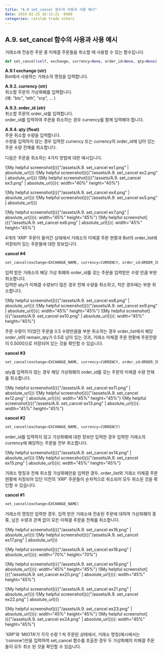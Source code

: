 ```yaml
---
title: "A.9 set_cancel 함수의 사용과 사용 예시"
date: 2019-02-25 16:15:21 -0400
categories: catslab trade others
---
```


## A.9. set_cancel 함수의 사용과 사용 예시

거래소에 전송한 주문 중 미체결 주문들을 취소할 때 사용할 수 있는 함수입니다. 

```python
def set_cancel(self, exchange, currency=None, order_id=None, qty=None):
```

__A.9.1 exchange (str)__  
Bot에서 사용하는 거래소의 명칭을 입력합니다.


__A.9.2. currency (str)__  
취소할 주문의 가상화폐를 입력합니다.  
(예: “btc”, “eth”, “xrp”, … )


__A.9.3. order_id (str)__  
취소할 주문의 order_id를 입력합니다.  
order_id를 입력하여 주문을 취소하는 경우 currency를 함께 입력해야 합니다.


__A.9.4. qty (float)__  
주문 취소할 수량을 입력합니다.  
수량을 입력하지 않는 경우 입력한 currency 또는 currency의 order_id에 남아 있는 주문 수량 전체를 취소합니다.

다음은 주문을 취소하는 4가지 방법에 대한 예시입니다. 


![My helpful screenshot]({{"/assets/A.9. set_cancel ex1.png" | absolute_url}})
![My helpful screenshot]({{"/assets/A.9. set_cancel ex2.png" | absolute_url}})
![My helpful screenshot]({{"/assets/A.9. set_cancel ex3.png" | absolute_url}}){: width="40%" height="40%"}

![My helpful screenshot]({{"/assets/A.9. set_cancel ex4.png" | absolute_url}})
![My helpful screenshot]({{"/assets/A.9. set_cancel ex5.png" | absolute_url}})


![My helpful screenshot]({{"/assets/A.9. set_cancel ex7.png" | absolute_url}}){: width="45%" height="45%"}
![My helpful screenshot]({{"/assets/A.9. set_cancel ex6.png" | absolute_url}}){: width="45%" height="45%"}


4개의 ‘XRP’ 주문이 들어간 상태에서 거래소의 미체결 주문 현황과 Bot의 order_list에 저장되어 있는 주문들에 대한 정보입니다.


__cancel #4__  
```python
set_cancel(exchange=EXCHANGE_NAME, currency=CURRENCY, order_id=ORDER_ID, qty=QUANTITY)
```

입력 받은 거래소의 해당 가상 화폐와 order_id를 갖는 주문을 입력받은 수량 만큼 부분 취소합니다.  
입력한 qty가 미체결 수량보다 많은 경우 전체 수량을 취소하고, 적은 경우에는 부분 취소합니다. 

![My helpful screenshot]({{"/assets/A.9. set_cancel ex8.png" | absolute_url}})
![My helpful screenshot]({{"/assets/A.9. set_cancel ex9.png" | absolute_url}}){: width="45%" height="45%"}
![My helpful screenshot]({{"/assets/A.9. set_cancel ex10.png" | absolute_url}}){: width="45%" height="45%"}

주문 수량이 1이었던 주문을 0.5 수량만큼을 부분 취소하는 경우 order_list에서 해당 order_id의 remain_qty가 0.5로 남아 있는 것과, 거래소 미체결 주문 현황에 주문잔량이 0.5000으로 저장되어 있는 것을 확인할 수 있습니다.


__cancel #3__  
```python
set_cancel(exchange=EXCHANGE_NAME, currency=CURRENCY, order_id=ORDER_ID)
```

qty를 입력하지 않는 경우 해당 가상화폐의 order_id를 갖는 주문의 미체결 수량 전체를 취소합니다.


![My helpful screenshot]({{"/assets/A.9. set_cancel ex11.png" | absolute_url}})
![My helpful screenshot]({{"/assets/A.9. set_cancel ex12.png" | absolute_url}}){: width="45%" height="45%"}
![My helpful screenshot]({{"/assets/A.9. set_cancel ex13.png" | absolute_url}}){: width="45%" height="45%"}


__cancel #2__  
```python
set_cancel(exchange=EXCHANGE_NAME, currency=CURRENCY)
```

order_id를 입력하지 않고 가상화폐에 대한 정보만 입력한 경우 입력한 거래소의 currency에 해당하는 주문을 전부 취소합니다.

![My helpful screenshot]({{"/assets/A.9. set_cancel ex14.png" | absolute_url}})
![My helpful screenshot]({{"/assets/A.9. set_cancel ex15.png" | absolute_url}}){: width="45%" height="45%"}

거래소 명칭과 전체 취소할 가상화폐만을 입력한 경우, order_list와 거래소 미체결 주문 현황에 저장되어 있던 이전의 ‘XRP’ 주문들이 순차적으로 취소되어 모두 취소된 것을 확인할 수 있습니다.


__cancel #1__  
```python
set_cancel(exchange=EXCHANGE_NAME)
```

거래소의 명칭만 입력한 경우, 입력 받은 거래소에 전송된 주문에 대하여 가상화폐의 종류, 남은 수량과 관계 없이 모든 미체결 주문을 전체를 취소합니다.

![My helpful screenshot]({{"/assets/A.9. set_cancel ex16.png" | absolute_url}})
![My helpful screenshot]({{"/assets/A.9. set_cancel ex17.png" | absolute_url}})

![My helpful screenshot]({{"/assets/A.9. set_cancel ex18.png" | absolute_url}}){: width="70%" height="70%"}

![My helpful screenshot]({{"/assets/A.9. set_cancel ex19.png" | absolute_url}}){: width="45%" height="45%"}
![My helpful screenshot]({{"/assets/A.9. set_cancel ex20.png" | absolute_url}}){: width="45%" height="45%"}

![My helpful screenshot]({{"/assets/A.9. set_cancel ex21.png" | absolute_url}})
![My helpful screenshot]({{"/assets/A.9. set_cancel ex22.png" | absolute_url}})

![My helpful screenshot]({{"/assets/A.9. set_cancel ex23.png" | absolute_url}}){: width="45%" height="45%"}
![My helpful screenshot]({{"/assets/A.9. set_cancel ex24.png" | absolute_url}}){: width="45%" height="45%"}

‘XRP’와 ‘MIOTA’가 각각 수량 1 씩 주문된 상태에서, 거래소 명칭(예시에서는 ‘coinone’)만을 입력하여 set_cancel 함수를 호출한 경우 두 가상화폐의 미체결 주문들이 모두 취소 된 것을 확인할 수 있습니다.


